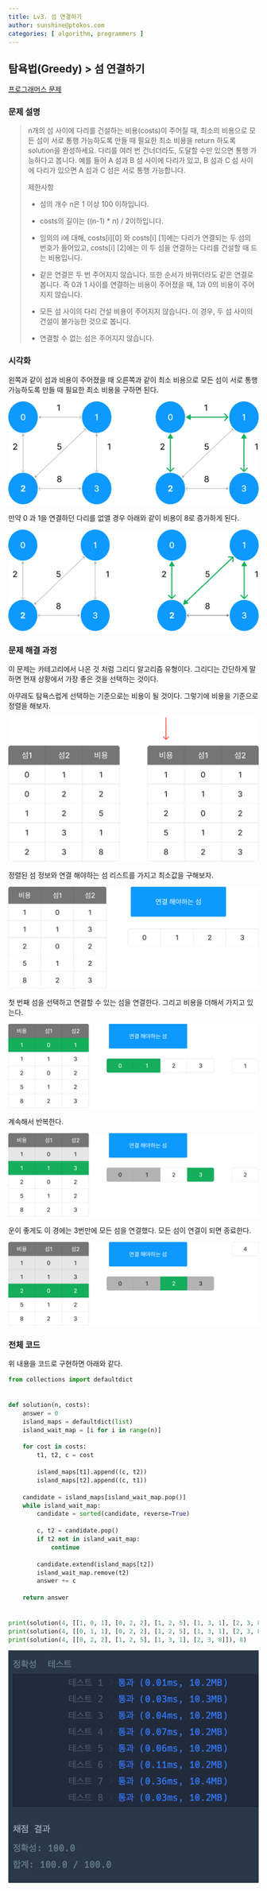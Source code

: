 ```yaml
---
title: Lv3. 섬 연결하기
author: sunshine@ptokos.com
categories: [ algorithm, programmers ]
---
```


## 탐욕법(Greedy) > 섬 연결하기

[프로그래머스 문제](https://school.programmers.co.kr/learn/courses/30/lessons/42861)

### 문제 설명

> n개의 섬 사이에 다리를 건설하는 비용(costs)이 주어질 때, 최소의 비용으로 모든 섬이 서로 통행 가능하도록 만들 때 필요한 최소 비용을 return 하도록 solution을 완성하세요. 다리를 여러 번
> 건너더라도, 도달할 수만 있으면 통행 가능하다고 봅니다. 예를 들어 A 섬과 B 섬 사이에 다리가 있고, B 섬과 C 섬 사이에 다리가 있으면 A 섬과 C 섬은 서로 통행 가능합니다.
>
> 제한사항
>
> - 섬의 개수 n은 1 이상 100 이하입니다.
>
> - costs의 길이는 ((n-1) * n) / 2이하입니다.
>
> - 임의의 i에 대해, costs[i][0] 와 costs[i] [1]에는 다리가 연결되는 두 섬의 번호가 들어있고, costs[i] [2]에는 이 두 섬을 연결하는 다리를 건설할 때 드는 비용입니다.
>
> - 같은 연결은 두 번 주어지지 않습니다. 또한 순서가 바뀌더라도 같은 연결로 봅니다. 즉 0과 1 사이를 연결하는 비용이 주어졌을 때, 1과 0의 비용이 주어지지 않습니다.
>
> - 모든 섬 사이의 다리 건설 비용이 주어지지 않습니다. 이 경우, 두 섬 사이의 건설이 불가능한 것으로 봅니다.
>
> - 연결할 수 없는 섬은 주어지지 않습니다.

### 시각화

왼쪽과 같이 섬과 비용이 주어졌을 때 오른쪽과 같이 최소 비용으로 모든 섬이 서로 통행 가능하도록 만들 때 필요한 최소 비용을 구하면 된다.

![섬연결하기-1.png](/assets/img/algorithm/섬연결하기-1.png)

만약 0 과 1을 연결하던 다리를 없앨 경우 아래와 같이 비용이 8로 증가하게 된다.

![섬연결하기-2.png](/assets/img/algorithm/섬연결하기-2.png)

### 문제 해결 과정

이 문제는 카테고리에서 나온 것 처럼 그리디 알고리즘 유형이다.
그리디는 간단하게 말하면 현재 상황에서 가장 좋은 것을 선택하는 것이다.

아무래도 탐욕스럽게 선택하는 기준으로는 비용이 될 것이다.
그렇기에 비용을 기준으로 정렬을 해보자.

![섬연결하기-3.png](/assets/img/algorithm/섬연결하기-3.png)

정렬된 섬 정보와 연결 해야하는 섬 리스트를 가지고 최소값을 구해보자.

![섬연결하기-4.png](/assets/img/algorithm/섬연결하기-4.png)

첫 번째 섬을 선택하고 연결할 수 있는 섬을 연결한다. 그리고 비용을 더해서 가지고 있는다.

![섬연결하기-5.png](/assets/img/algorithm/섬연결하기-5.png)

계속해서 반복한다.

![섬연결하기-6.png](/assets/img/algorithm/섬연결하기-6.png)

운이 좋게도 이 경에는 3번만에 모든 섬을 연결했다. 모든 섬이 연결이 되면 종료한다.

![섬연결하기-7.png](/assets/img/algorithm/섬연결하기-7.png)

### 전체 코드

위 내용을 코드로 구현하면 아래와 같다.

```python
from collections import defaultdict


def solution(n, costs):
    answer = 0
    island_maps = defaultdict(list)
    island_wait_map = [i for i in range(n)]

    for cost in costs:
        t1, t2, c = cost

        island_maps[t1].append((c, t2))
        island_maps[t2].append((c, t1))

    candidate = island_maps[island_wait_map.pop()]
    while island_wait_map:
        candidate = sorted(candidate, reverse=True)

        c, t2 = candidate.pop()
        if t2 not in island_wait_map:
            continue

        candidate.extend(island_maps[t2])
        island_wait_map.remove(t2)
        answer += c

    return answer


print(solution(4, [[1, 0, 1], [0, 2, 2], [1, 2, 5], [1, 3, 1], [2, 3, 8]]), 4)
print(solution(4, [[0, 1, 1], [0, 2, 2], [1, 2, 5], [1, 3, 1], [2, 3, 8]]), 4)
print(solution(4, [[0, 2, 2], [1, 2, 5], [1, 3, 1], [2, 3, 8]]), 8)

```

![섬연결하기-8.png](/assets/img/algorithm/섬연결하기-8.png)

